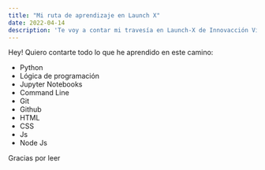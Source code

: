```yaml
---
title: "Mi ruta de aprendizaje en Launch X"
date: 2022-04-14
description: 'Te voy a contar mi travesía en Launch-X de Innovacción Virtual'
---
```


Hey! Quiero contarte todo lo que he aprendido en este camino:

- Python
- Lógica de programación
- Jupyter Notebooks
- Command Line
- Git
- Github
- HTML
- CSS
- Js
- Node Js

Gracias por leer
